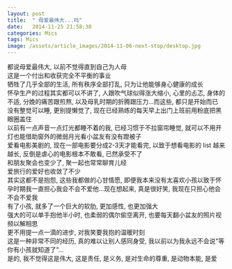 ```yaml
---
layout: post
title:  " 母爱最伟大...吗"
date:   2014-11-25 21:58:30
categories: Mics
tags: Mics
image: /assets/article_images/2014-11-06-next-stop/desktop.jpg
---
```


都说母爱最伟大, 以前不觉得直到自己为人母  
这是一个付出和收获完全不平衡的事业  
牺牲了几乎全部的生活, 所有秩序全部打乱, 只为让他能够身心健康的成长  
怀孕生产的过程其实都可以不讲了, 人跟吹气球似得涨大缩小, 心里的忐忑, 身体的不适, 分娩的痛苦跟煎熬, 以及母乳时期的折腾跟压力...而这些, 都只是开始而已  
没有整觉可以睡, 更别提懒觉了, 现在已经熟练的每天早上出门上班前用粉底把黑眼圈盖住  
以前有一点声音一点灯光都睡不着的我, 已经习惯于不拉窗帘睡觉, 就可以不用开灯也能借助窗外的微弱月光看小盆友有没有蹬被子  
爱看电影美剧的, 现在一部电影要分成2-3天才能看完, 以致于想看电影的 list 越来越长, 反倒是虐心的电影根本不敢看, 已然承受不了  
和朋友聚会也变少了, 聚一起也常常聊育儿经  
爱旅行的爱好也收敛了不少  
其实这都不是抱怨, 这些我都做的心甘情愿, 即便我本来没有太喜欢小孩以致于怀孕时期我一直担心我会不会不爱他...现在想起来, 真是很好笑, 我现在只担心他会不会不爱我  
有了小孩, 就多了一个巨大的软肋, 更加感性, 也更加强大  
强大的可以单手抱他半小时, 也柔弱的偶尔偷空离开, 也要每天翻小盆友的照片视频以解相思  
更不用提一点一滴的进步, 对我笑要我抱的温暖时刻  
这是一种非常不同的经历, 真的难以让别人感同身受, 我以前以为我永远不会说"等你有小孩就知道了"...  
是的, 我不觉得这是伟大, 这是责任, 是义务, 是对生命的尊重, 是动物本能, 是爱  





